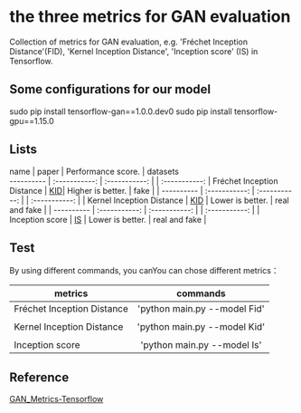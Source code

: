 # the three metrics for GAN evaluation
Collection of metrics for GAN evaluation, e.g. 'Fréchet Inception Distance'(FID), 'Kernel Inception Distance', 'Inception score' (IS) in Tensorflow.

## Some configurations for our model
sudo pip install tensorflow-gan==1.0.0.dev0
sudo pip install tensorflow-gpu==1.15.0

## Lists
 name                       | paper                                   | Performance score. | datasets      
 ----------                 | :-----------:                           | :-----------: |    | :-----------: 
| Fréchet Inception Distance |  [KID](https://arxiv.org/abs/1706.08500)| Higher is better.  | fake          |
| ----------                 | :-----------:                           | :-----------: |    | :-----------: |
| Kernel Inception Distance  | [KID](https://arxiv.org/abs/1801.01401) | Lower is better.   | real and fake |
| ----------                 | :-----------:                           | :-----------: |    | :-----------: |
| Inception score            | [IS](https://arxiv.org/abs/1606.03498)  | Lower is better.   | real and fake |

## Test
By using different commands, you canYou can chose different metrics：

| metrics                    | commands     |
|     ----------             |    :-----------:          |
| Fréchet Inception Distance | 'python main.py --model Fid'|
|                            |                             |
| Kernel Inception Distance  | 'python main.py --model Kid'|
|                            |                             |
| Inception score            | 'python main.py --model Is' |

## Reference
[GAN_Metrics-Tensorflow](https://github.com/hwalsuklee/tensorflow-generative-model-collections)
